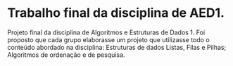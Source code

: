 # Trabalho final da disciplina de AED1.
Projeto final da disciplina de Algoritmos e Estruturas de Dados 1.
Foi proposto que cada grupo elaborasse um projeto que utilizasse todo o conteúdo abordado na disciplina: Estruturas de dados Listas, Filas e Pilhas; Algoritmos de ordenação e de pesquisa.
